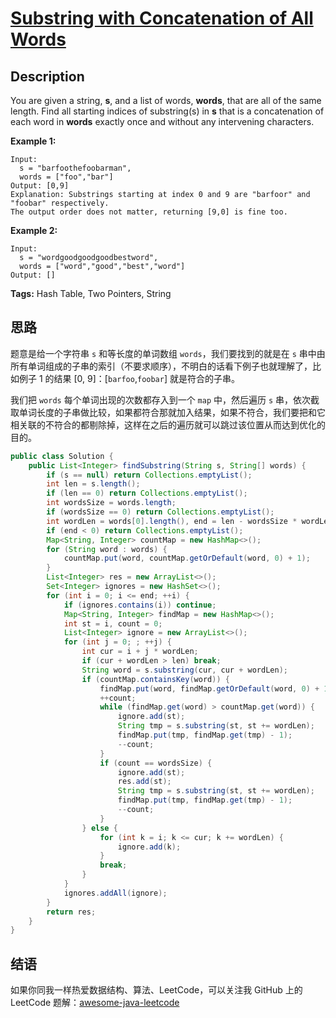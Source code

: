 # [Substring with Concatenation of All Words][title]

## Description

You are given a string, **s**, and a list of words, **words**, that are all of the same length. Find all starting indices of substring(s) in **s** that is a concatenation of each word in **words** exactly once and without any intervening characters.

**Example 1:**

```
Input:
  s = "barfoothefoobarman",
  words = ["foo","bar"]
Output: [0,9]
Explanation: Substrings starting at index 0 and 9 are "barfoor" and "foobar" respectively.
The output order does not matter, returning [9,0] is fine too.
```

**Example 2:**

```
Input:
  s = "wordgoodgoodgoodbestword",
  words = ["word","good","best","word"]
Output: []
```

**Tags:** Hash Table, Two Pointers, String


## 思路

题意是给一个字符串 `s` 和等长度的单词数组 `words`，我们要找到的就是在 `s` 串中由所有单词组成的子串的索引（不要求顺序），不明白的话看下例子也就理解了，比如例子 1 的结果 [0, 9]：[`barfoo`,`foobar`] 就是符合的子串。

我们把 `words` 每个单词出现的次数都存入到一个 `map` 中，然后遍历 `s` 串，依次截取单词长度的子串做比较，如果都符合那就加入结果，如果不符合，我们要把和它相关联的不符合的都剔除掉，这样在之后的遍历就可以跳过该位置从而达到优化的目的。

```java
public class Solution {
    public List<Integer> findSubstring(String s, String[] words) {
        if (s == null) return Collections.emptyList();
        int len = s.length();
        if (len == 0) return Collections.emptyList();
        int wordsSize = words.length;
        if (wordsSize == 0) return Collections.emptyList();
        int wordLen = words[0].length(), end = len - wordsSize * wordLen;
        if (end < 0) return Collections.emptyList();
        Map<String, Integer> countMap = new HashMap<>();
        for (String word : words) {
            countMap.put(word, countMap.getOrDefault(word, 0) + 1);
        }
        List<Integer> res = new ArrayList<>();
        Set<Integer> ignores = new HashSet<>();
        for (int i = 0; i <= end; ++i) {
            if (ignores.contains(i)) continue;
            Map<String, Integer> findMap = new HashMap<>();
            int st = i, count = 0;
            List<Integer> ignore = new ArrayList<>();
            for (int j = 0; ; ++j) {
                int cur = i + j * wordLen;
                if (cur + wordLen > len) break;
                String word = s.substring(cur, cur + wordLen);
                if (countMap.containsKey(word)) {
                    findMap.put(word, findMap.getOrDefault(word, 0) + 1);
                    ++count;
                    while (findMap.get(word) > countMap.get(word)) {
                        ignore.add(st);
                        String tmp = s.substring(st, st += wordLen);
                        findMap.put(tmp, findMap.get(tmp) - 1);
                        --count;
                    }
                    if (count == wordsSize) {
                        ignore.add(st);
                        res.add(st);
                        String tmp = s.substring(st, st += wordLen);
                        findMap.put(tmp, findMap.get(tmp) - 1);
                        --count;
                    }
                } else {
                    for (int k = i; k <= cur; k += wordLen) {
                        ignore.add(k);
                    }
                    break;
                }
            }
            ignores.addAll(ignore);
        }
        return res;
    }
}
```


## 结语

如果你同我一样热爱数据结构、算法、LeetCode，可以关注我 GitHub 上的 LeetCode 题解：[awesome-java-leetcode][ajl]



[title]: https://leetcode.com/problems/substring-with-concatenation-of-all-words
[ajl]: https://github.com/Blankj/awesome-java-leetcode
